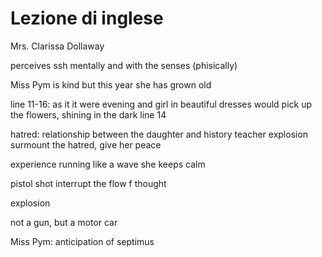 # Lezione di inglese

Mrs. Clarissa Dollaway

perceives ssh mentally and with the senses (phisically)

Miss Pym is kind but this year she has grown old

line 11-16: as it it were evening and girl in beautiful dresses would pick up the flowers, shining in the dark
line 14

hatred: relationship between the daughter and history teacher
explosion surmount the hatred, give her peace

experience running like a wave 
she keeps calm

pistol shot interrupt the flow f thought

explosion

not a gun, but a motor car

Miss Pym: anticipation of septimus

<!--stackedit_data:
eyJoaXN0b3J5IjpbLTE5MDg5NjYzNDYsODAzNjQ0MTA0LC0yMD
AwNjMwMjE1XX0=
-->